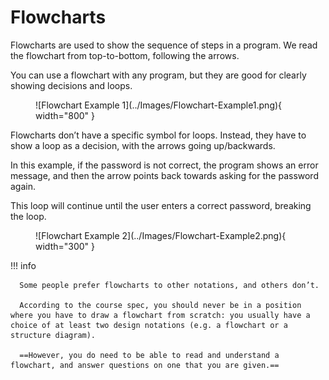 # Flowcharts

Flowcharts are used to show the sequence of steps in a program. We read the flowchart from top-to-bottom, following the arrows.

You can use a flowchart with any program, but they are good for clearly showing decisions and loops.

<figure markdown="span">
      ![Flowchart Example 1](../Images/Flowchart-Example1.png){ width="800" }
</figure>

    
Flowcharts don’t have a specific symbol for loops. Instead, they have to show a loop as a decision, with the arrows going up/backwards.

In this example, if the password is not correct, the program shows an error message, and then the arrow points back towards asking for the password again. 

This loop will continue until the user enters a correct password, breaking the loop.

<figure markdown="span">
      ![Flowchart Example 2](../Images/Flowchart-Example2.png){ width="300" }
</figure>

!!! info

      Some people prefer flowcharts to other notations, and others don’t. 
      
      According to the course spec, you should never be in a position where you have to draw a flowchart from scratch: you usually have a choice of at least two design notations (e.g. a flowchart or a structure diagram). 
      
      ==However, you do need to be able to read and understand a flowchart, and answer questions on one that you are given.==
